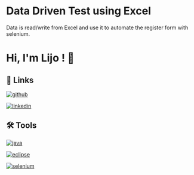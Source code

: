 
# Data Driven Test using Excel

Data is read/write from Excel and use it to automate the
register form  with selenium.

# Hi, I'm Lijo ! 👋

  
## 🔗 Links
[![github](https://img.shields.io/badge/github-000?style=for-the-badge&logo=github&logoColor=white)](https://github.com/lijoxavier)

[![linkedin](https://img.shields.io/badge/linkedin-0A66C2?style=for-the-badge&logo=linkedin&logoColor=white)](https://www.linkedin.com/in/lijo-xavier-aa1112173)



 
## 🛠 Tools
[![java](https://img.shields.io/badge/java-black?style=for-the-badge&logo=java&logoColor=red)](https://java.com) 

[![eclipse](https://img.shields.io/badge/Eclipse-red?style=for-the-badge&logo=eclipse&logoColor=blue)](https://www.eclipse.com/)

[![selenium](https://img.shields.io/badge/Selenium-green?style=for-the-badge&logo=selenium&logoColor=black)](https://www.selenium.com/)



  